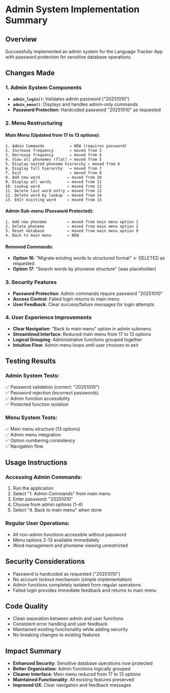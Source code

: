 # Admin System Implementation Summary

## Overview
Successfully implemented an admin system for the Language Tracker App with password protection for sensitive database operations.

## Changes Made

### 1. Admin System Components
- **`admin_login()`**: Validates admin password ("20251010")
- **`admin_menu()`**: Displays and handles admin-only commands
- **Password Protection**: Hardcoded password "20251010" as requested

### 2. Menu Restructuring

#### Main Menu (Updated from 17 to 13 options):
```
1. Admin Commands           ← NEW (requires password)
2. Increase frequency       ← moved from 3
3. Decrease frequency       ← moved from 4
4. View all phonemes (flat) ← moved from 5
5. Display nested phoneme hierarchy ← moved from 6
6. Display full hierarchy   ← moved from 7
7. Exit                     ← moved from 8
8. Add new word            ← moved from 10
9. Display all words       ← moved from 11
10. Lookup word            ← moved from 12
11. Delete last word entry ← moved from 13
12. Delete word by lookup  ← moved from 14
13. Edit existing word     ← moved from 15
```

#### Admin Sub-menu (Password Protected):
```
1. Add new phoneme         ← moved from main menu option 1
2. Delete phoneme          ← moved from main menu option 2
3. Reset database          ← moved from main menu option 9
4. Back to main menu       ← NEW
```

#### Removed Commands:
- **Option 16**: "Migrate existing words to structured format" ← DELETED as requested
- **Option 17**: "Search words by phoneme structure" (was placeholder)

### 3. Security Features
- **Password Protection**: Admin commands require password "20251010"
- **Access Control**: Failed login returns to main menu
- **User Feedback**: Clear success/failure messages for login attempts

### 4. User Experience Improvements
- **Clear Navigation**: "Back to main menu" option in admin submenu  
- **Streamlined Interface**: Reduced main menu from 17 to 13 options
- **Logical Grouping**: Administrative functions grouped together
- **Intuitive Flow**: Admin menu loops until user chooses to exit

## Testing Results

### Admin System Tests:
✅ Password validation (correct: "20251010")  
✅ Password rejection (incorrect passwords)  
✅ Admin function accessibility  
✅ Protected function isolation  

### Menu System Tests:
✅ Main menu structure (13 options)  
✅ Admin menu integration  
✅ Option numbering consistency  
✅ Navigation flow  

## Usage Instructions

### Accessing Admin Commands:
1. Run the application
2. Select "1. Admin Commands" from main menu
3. Enter password: "20251010"
4. Choose from admin options (1-4)
5. Select "4. Back to main menu" when done

### Regular User Operations:
- All non-admin functions accessible without password
- Menu options 2-13 available immediately
- Word management and phoneme viewing unrestricted

## Security Considerations
- Password is hardcoded as requested ("20251010")
- No account lockout mechanism (simple implementation)
- Admin functions completely isolated from regular operations
- Failed login provides immediate feedback and returns to main menu

## Code Quality
- Clean separation between admin and user functions
- Consistent error handling and user feedback
- Maintained existing functionality while adding security
- No breaking changes to existing features

## Impact Summary
- **Enhanced Security**: Sensitive database operations now protected
- **Better Organization**: Admin functions logically grouped
- **Cleaner Interface**: Main menu reduced from 17 to 13 options
- **Maintained Functionality**: All existing features preserved
- **Improved UX**: Clear navigation and feedback messages

